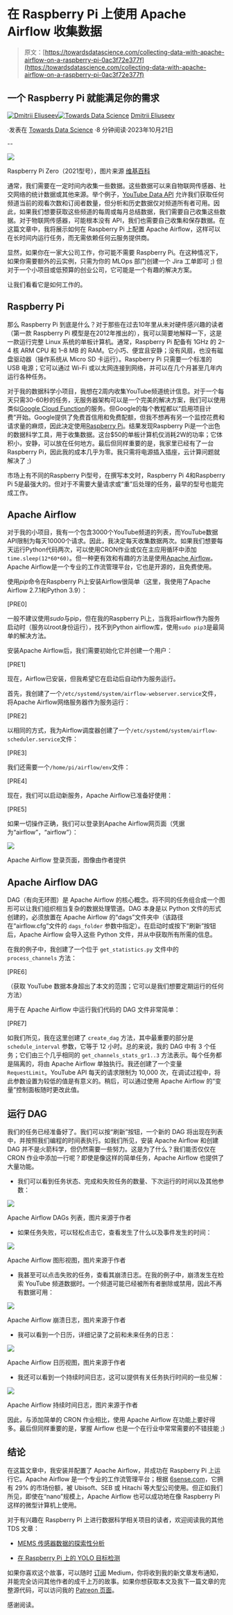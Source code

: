 # 在 Raspberry Pi 上使用 Apache Airflow 收集数据

> 原文：[https://towardsdatascience.com/collecting-data-with-apache-airflow-on-a-raspberry-pi-0ac3f72e377f](https://towardsdatascience.com/collecting-data-with-apache-airflow-on-a-raspberry-pi-0ac3f72e377f)

## 一个 Raspberry Pi 就能满足你的需求

[](https://dmitryelj.medium.com/?source=post_page-----0ac3f72e377f--------------------------------)[![Dmitrii Eliuseev](../Images/7c48f0c016930ead59ddb785eaf3e0e6.png)](https://dmitryelj.medium.com/?source=post_page-----0ac3f72e377f--------------------------------)[](https://towardsdatascience.com/?source=post_page-----0ac3f72e377f--------------------------------)[![Towards Data Science](../Images/a6ff2676ffcc0c7aad8aaf1d79379785.png)](https://towardsdatascience.com/?source=post_page-----0ac3f72e377f--------------------------------) [Dmitrii Eliuseev](https://dmitryelj.medium.com/?source=post_page-----0ac3f72e377f--------------------------------)

·发表在 [Towards Data Science](https://towardsdatascience.com/?source=post_page-----0ac3f72e377f--------------------------------) ·8 分钟阅读·2023年10月21日

--

![](../Images/1fdf15ccbedadf88e443d6b5a1fc8a14.png)

Raspberry Pi Zero（2021型号），图片来源 [维基百科](https://en.wikipedia.org/wiki/Raspberry_Pi)

通常，我们需要在一定时间内收集一些数据。这些数据可以来自物联网传感器、社交网络的统计数据或其他来源。举个例子，[YouTube Data API](https://developers.google.com/youtube/v3) 允许我们获取任何频道当前的观看次数和订阅者数量，但分析和历史数据仅对频道所有者可用。因此，如果我们想要获取这些频道的每周或每月总结数据，我们需要自己收集这些数据。对于物联网传感器，可能根本没有 API，我们也需要自己收集和保存数据。在这篇文章中，我将展示如何在 Raspberry Pi 上配置 Apache Airflow，这样可以在长时间内运行任务，而无需依赖任何云服务提供商。

显然，如果你在一家大公司工作，你可能不需要 Raspberry Pi。在这种情况下，如果你需要额外的云实例，只需为你的 MLOps 部门创建一个 Jira 工单即可 ;) 但对于一个小项目或低预算的创业公司，它可能是一个有趣的解决方案。

让我们看看它是如何工作的。

## Raspberry Pi

那么 Raspberry Pi 到底是什么？对于那些在过去10年里从未对硬件感兴趣的读者（第一款 Raspberry Pi 模型是在2012年推出的），我可以简要地解释一下，这是一款运行完整 Linux 系统的单板计算机。通常，Raspberry Pi 配备有 1GHz 的 2–4 核 ARM CPU 和 1–8 MB 的 RAM。它小巧、便宜且安静；没有风扇，也没有磁盘驱动器（操作系统从 Micro SD 卡运行）。Raspberry Pi 只需要一个标准的 USB 电源；它可以通过 Wi-Fi 或以太网连接到网络，并可以在几个月甚至几年内运行各种任务。

对于我的数据科学小项目，我想在2周内收集YouTube频道统计信息。对于一个每天只需30-60秒的任务，无服务器架构可以是一个完美的解决方案，我们可以使用类似[Google Cloud Function](https://cloud.google.com/functions?hl=en)的服务。但Google的每个教程都以“启用项目计费”开始。Google提供了免费首信用和免费配额，但我不想再有另一个监控花费和请求量的麻烦，因此决定使用[Raspberry Pi](https://en.wikipedia.org/wiki/Raspberry_Pi)。结果发现Raspberry Pi是一个出色的数据科学工具，用于收集数据。这台$50的单板计算机仅消耗2W的功率；它体积小，安静，可以放在任何地方。最后但同样重要的是，我家里已经有了一台Raspberry Pi，因此我的成本几乎为零。我只需将电源插入插座，云计算问题就解决了 ;)

市场上有不同的Raspberry Pi型号，在撰写本文时，Raspberry Pi 4和Raspberry Pi 5是最强大的。但对于不需要大量请求或“重”后处理的任务，最早的型号也能完成工作。

## Apache Airflow

对于我的小项目，我有一个包含3000个YouTube频道的列表，而YouTube数据API限制为每天10000个请求。因此，我决定每天收集数据两次。如果我们想要每天运行Python代码两次，可以使用CRON作业或仅在主应用循环中添加`time.sleep(12*60*60)`。但一种更有效和有趣的方法是使用[Apache Airflow](https://airflow.apache.org)。Apache Airflow是一个专业的工作流管理平台，它也是开源的，且免费使用。

使用*pip*命令在Raspberry Pi上安装Airflow很简单（这里，我使用了Apache Airflow 2.7.1和Python 3.9）：

[PRE0]

一般不建议使用*sudo*与pip，但在我的Raspberry Pi上，当我将airflow作为服务启动时（服务以root身份运行），找不到Python airflow库，使用`sudo pip3`是最简单的解决方法。

安装Apache Airflow后，我们需要初始化它并创建一个用户：

[PRE1]

现在，Airflow已安装，但我希望它在启动后自动作为服务运行。

首先，我创建了一个`/etc/systemd/system/airflow-webserver.service`文件，将Apache Airflow网络服务器作为服务运行：

[PRE2]

以相同的方式，我为Airflow调度器创建了一个`/etc/systemd/system/airflow-scheduler.service`文件：

[PRE3]

我们还需要一个`/home/pi/airflow/env`文件：

[PRE4]

现在，我们可以启动新服务，Apache Airflow已准备好使用：

[PRE5]

如果一切操作正确，我们可以登录到Apache Airflow网页面（凭据为“airflow”，“airflow”）：

![](../Images/80ebada6c41b3cba46938cbe614a3b1c.png)

Apache Airflow 登录页面，图像由作者提供

## Apache Airflow DAG

DAG（有向无环图）是 Apache Airflow 的核心概念。将不同的任务组合成一个图形可以让我们组织相当复杂的数据处理管道。DAG 本身是以 Python 文件的形式创建的，必须放置在 Apache Airflow 的“dags”文件夹中（该路径在“airflow.cfg”文件的 `dags_folder` 参数中指定）。在启动时或按下“刷新”按钮后，Apache Airflow 会导入这些 Python 文件，并从中获取所有所需的信息。

在我的例子中，我创建了一个位于 `get_statistics.py` 文件中的 `process_channels` 方法：

[PRE6]

（获取 YouTube 数据本身超出了本文的范围；它可以是我们想要定期运行的任何方法）

用于在 Apache Airflow 中运行我们代码的 DAG 文件非常简单：

[PRE7]

如我们所见，我在这里创建了 `create_dag` 方法，其中最重要的部分是 `schedule_interval` 参数，它等于 12 小时。总的来说，我的 DAG 中有 3 个任务；它们由三个几乎相同的 `get_channels_stats_gr1..3` 方法表示。每个任务都是隔离的，将由 Apache Airflow 单独执行。我还创建了一个变量 `RequestLimit`。YouTube API 每天的请求限制为 10,000 次，在调试过程中，将此参数设置为较低的值是有意义的。稍后，可以通过使用 Apache Airflow 的“变量”控制面板随时更改此值。

## 运行 DAG

我们的任务已经准备好了。我们可以按“刷新”按钮，一个新的 DAG 将出现在列表中，并按照我们编程的时间表执行。如我们所见，安装 Apache Airflow 和创建 DAG 并不是火箭科学，但仍然需要一些努力。这是为了什么？我们能否仅仅在 CRON 作业中添加一行呢？即使是像这样的简单任务，Apache Airflow 也提供了大量功能。

+   我们可以看到任务状态、完成和失败任务的数量、下次运行的时间以及其他参数：

![](../Images/7bc63c5d369514c89ce799db9c8924c6.png)

Apache Airflow DAGs 列表，图片来源于作者

+   如果任务失败，可以轻松点击它，查看发生了什么以及事件发生的时间：

![](../Images/cddd1aa7a71d6aa8acb0c1d1c622850b.png)

Apache Airflow 图形视图，图片来源于作者

+   我甚至可以点击失败的任务，查看其崩溃日志。在我的例子中，崩溃发生在检索 YouTube 频道数据时。一个频道可能已经被所有者删除或禁用，因此不再有数据可用：

![](../Images/c2ff793efdaf431bf50a62a2c6827648.png)

Apache Airflow 崩溃日志，图片来源于作者

+   我可以看到一个日历，详细记录了之前和未来任务的日志：

![](../Images/7d41ddef5e1420f8432cd094348f5677.png)

Apache Airflow 日历视图，图片来源于作者

+   我还可以看到一个持续时间日志，这可以提供有关任务执行时间的一些见解：

![](../Images/f015abdd10f476e8d8454940b90f1b11.png)

Apache Airflow 持续时间日志，图片来源于作者

因此，与添加简单的 CRON 作业相比，使用 Apache Airflow 在功能上要好得多。最后但同样重要的是，掌握 Airflow 也是一个在行业中常常需要的不错技能 ;)

## 结论

在这篇文章中，我安装并配置了 Apache Airflow，并成功在 Raspberry Pi 上运行它。Apache Airflow 是一个专业的工作流管理平台；根据 [6sense.com](https://6sense.com/tech/workflow-automation/apache-airflow-market-share)，它拥有 29% 的市场份额，被 Ubisoft、SEB 或 Hitachi 等大型公司使用。但正如我们所见，即使在“nano”规模上，Apache Airflow 也可以成功地在像 Raspberry Pi 这样的微型计算机上使用。

对于有兴趣在 Raspberry Pi 上进行数据科学相关项目的读者，欢迎阅读我的其他 TDS 文章：

+   [MEMS 传感器数据的探索性分析](/exploratory-analysis-of-mems-sensor-data-bbfc0aa0a887)

+   [在 Raspberry Pi 上的 YOLO 目标检测](/yolo-object-detection-on-the-raspberry-pi-6de3629256fa)

如果你喜欢这个故事，可以随时 [订阅](https://medium.com/@dmitryelj/membership) Medium，你将收到我的新文章发布通知，并能完全访问其他作者的成千上万的故事。如果你想获取本文及我下一篇文章的完整源代码，可以访问我的 [Patreon 页面](https://www.patreon.com/deliuseev)。

感谢阅读。
